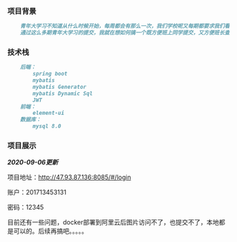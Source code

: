 ###  项目背景

```markdown
	青年大学习不知道从什么时候开始，每周都会有那么一次，我们学校呢又每期都要求我们看，看完之后又要叫我们截图发给班长，本来这没什么问题，非常正常的流程，但是，我们班提交截图，需要将截图命名为学号+姓名，然后还要在图片上面加上学号+姓名，每周一次，每次都要这么做，其实还是挺烦的。我们班是60人，其实在每一次叫班上，提交截图的时候总是会有那么5-6个同学不提交，在班群里@全体成员很多次，才有可能收集齐，之所以是可能，是因为其实很多情况下都是没有收集全。上了大学以后，总感觉班上的一些事，如果你不具体的@某个人，Ta压根不会管鸟你，总是事不关己高高挂起，为了查看那几个没有提交，要在交了的同学里慢慢排除，每周基本都要做一次这个事情，其实很烦的。
	通过这么多期青年大学习的提交，我就在想如何搞一个既方便班上同学提交，又方便班长查看那些同学没有提交的项目，该项目我叫他青年大学习截图提交系统，同学们每次看完后，直接用自己的学号登录后提交就行，不用再命名什么的，班长只用在后台轻松的查看那些交了，那几个没交。
```

###  技术栈

```markdown
	后端：
		spring boot 
		mybatis
		mybatis Generator
		mybatis Dynamic Sql
		JWT
	前端：
		element-ui
	数据库：
		mysql 8.0

```

###  

###  项目展示

***2020-09-06更新***

项目地址：<http://47.93.87.136:8085/#/login>



账户：201713453131

密码：12345

目前还有一些问题，docker部署到阿里云后图片访问不了，也提交不了，本地都是可以的。后续再搞吧。。。。。







###  


